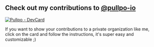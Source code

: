 ## Check out my contributions to [@pullpo-io](https://github.com/pullpo-io)

[![Pullpo - DevCard](https://devcard.pullpo.io/api?user_id=cfht4qs3iojc73anm5mg&custom_title=Francesc%20Holly%20%40%20Pullpo&custom_subtitle=Founder%20%26%20CTO&show_icons=true&disable_animations=false&title_color=e9b207&text_color=80c8ff&icon_color=ec4794&ring_color=80c8ff&bg_color=0,141439,850000&image_url=https%3A%2F%2Fraw.githubusercontent.com%2FCescHolly%2FCescHolly%2Fmain%2Flogo.png)](https://pullpo.io/products/devcard)


If you want to show your contributions to a private organization like me, click on the card and follow the instructions, it's super easy and customizable ;)

<!--
**CescHolly/CescHolly** is a ✨ _special_ ✨ repository because its `README.md` (this file) appears on your GitHub profile.

Here are some ideas to get you started:

- 🔭 I’m currently working on ...
- 🌱 I’m currently learning ...
- 👯 I’m looking to collaborate on ...
- 🤔 I’m looking for help with ...
- 💬 Ask me about ...
- 📫 How to reach me: ...
- 😄 Pronouns: ...
- ⚡ Fun fact: ...
-->
